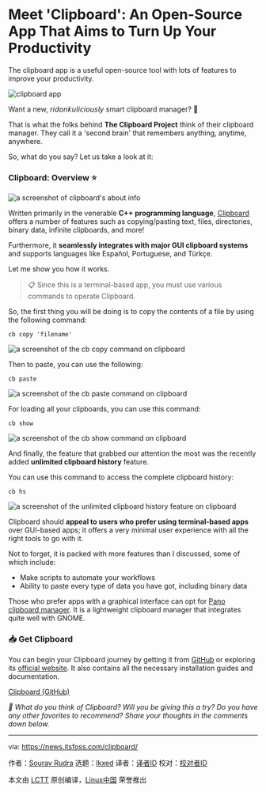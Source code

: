 [#]: subject: "Meet 'Clipboard': An Open-Source App That Aims to Turn Up Your Productivity"
[#]: via: "https://news.itsfoss.com/clipboard/"
[#]: author: "Sourav Rudra https://news.itsfoss.com/author/sourav/"
[#]: collector: "lkxed"
[#]: translator: " "
[#]: reviewer: " "
[#]: publisher: " "
[#]: url: " "

Meet 'Clipboard': An Open-Source App That Aims to Turn Up Your Productivity
======

The clipboard app is a useful open-source tool with lots of features to improve your productivity.

![clipboard app][1]

Want a new, 𝘳𝘪𝘥𝘰𝘯𝘬𝘶𝘭𝘪𝘤𝘪𝘰𝘶𝘴𝘭𝘺 smart clipboard manager? 🤔

That is what the folks behind **The Clipboard Project** think of their clipboard manager. They call it a 'second brain' that remembers anything, anytime, anywhere.

So, what do you say? Let us take a look at it:

### Clipboard: Overview ⭐

![a screenshot of clipboard's about info][2]

Written primarily in the venerable **C++ programming language**, [Clipboard][3] offers a number of features such as copying/pasting text, files, directories, binary data, infinite clipboards, and more!

Furthermore, it **seamlessly integrates with major GUI clipboard systems** and supports languages like Español, Portuguese, and Türkçe.

Let me show you how it works.

> 📋 Since this is a terminal-based app, you must use various commands to operate Clipboard.

So, the first thing you will be doing is to copy the contents of a file by using the following command:

```
cb copy 'filename'
```

![a screenshot of the cb copy command on clipboard][4]

Then to paste, you can use the following:

```
cb paste
```

![a screenshot of the cb paste command on clipboard][5]

For loading all your clipboards, you can use this command:

```
cb show
```

![a screenshot of the cb show command on clipboard][6]

And finally, the feature that grabbed our attention the most was the recently added **unlimited clipboard history** feature.

You can use this command to access the complete clipboard history:

```
cb hs
```

![a screenshot of the unlimited clipboard history feature on clipboard][7]

Clipboard should **appeal to users who prefer using terminal-based apps** over GUI-based apps; it offers a very minimal user experience with all the right tools to go with it.

Not to forget, it is packed with more features than I discussed, some of which include:

- Make scripts to automate your workflows
- Ability to paste every type of data you have got, including binary data

Those who prefer apps with a graphical interface can opt for [Pano clipboard manager][8]. It is a lightweight clipboard manager that integrates quite well with GNOME.

### 📥 Get Clipboard

You can begin your Clipboard journey by getting it from [GitHub][9] or exploring its [official website][10]. It also contains all the necessary installation guides and documentation.

[Clipboard (GitHub)][11]

_💬 What do you think of Clipboard? Will you be giving this a try? Do you have any other favorites to recommend? Share your thoughts in the comments down below._

--------------------------------------------------------------------------------

via: https://news.itsfoss.com/clipboard/

作者：[Sourav Rudra][a]
选题：[lkxed][b]
译者：[译者ID](https://github.com/译者ID)
校对：[校对者ID](https://github.com/校对者ID)

本文由 [LCTT](https://github.com/LCTT/TranslateProject) 原创编译，[Linux中国](https://linux.cn/) 荣誉推出

[a]: https://news.itsfoss.com/author/sourav/
[b]: https://github.com/lkxed/
[1]: https://news.itsfoss.com/content/images/size/w1304/2023/06/clipboard-first-look.jpg
[2]: https://news.itsfoss.com/content/images/2023/06/1-cb-info.png
[3]: https://getclipboard.app/
[4]: https://news.itsfoss.com/content/images/2023/06/2-cb-copy.png
[5]: https://news.itsfoss.com/content/images/2023/06/3-cb-paste.png
[6]: https://news.itsfoss.com/content/images/2023/06/4-cb-show.png
[7]: https://news.itsfoss.com/content/images/2023/06/5-cb-hs.png
[8]: https://news.itsfoss.com/pano-clipboard-manager/
[9]: https://github.com/Slackadays/Clipboard
[10]: https://getclipboard.app/
[11]: https://github.com/Slackadays/Clipboard
